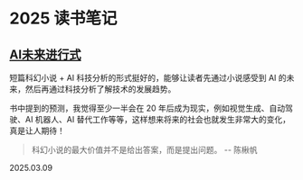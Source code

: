 # 2025 读书笔记

## [AI未来进行式](https://book.douban.com/subject/35731252/)

短篇科幻小说 + AI 科技分析的形式挺好的，能够让读者先通过小说感受到 AI 的未来，然后再通过科技分析了解技术的发展趋势。

书中提到的预测，我觉得至少一半会在 20 年后成为现实，例如视觉生成、自动驾驶、AI 机器人、AI 替代工作等等，这样想来将来的社会也就发生非常大的变化，真是让人期待！

> 科幻小说的最大价值并不是给出答案，而是提出问题。 -- 陈楸帆

<Rating :rating="4" />

<right-text>2025.03.09</right-text>


<Vssue title="2025 读书笔记" />